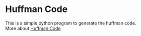 # Huffman Code   
This is a simple python program to generate the huffman code.  
More about [Huffman Code](https://en.wikipedia.org/wiki/Huffman_coding)